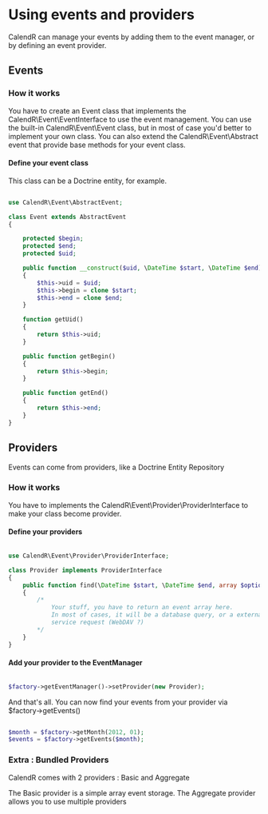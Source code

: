 Using events and providers
==========================

CalendR can manage your events by adding them to the event manager, or by defining an event provider.

## Events

### How it works

You have to create an Event class that implements the CalendR\Event\EventInterface to use the event management.
You can use the built-in CalendR\Event\Event class, but in most of case you'd better to implement your own class.
You can also extend the CalendR\Event\Abstract event that provide base methods for your event class.

#### Define your event class

This class can be a Doctrine entity, for example.

```php

use CalendR\Event\AbstractEvent;

class Event extends AbstractEvent
{

    protected $begin;
    protected $end;
    protected $uid;

    public function __construct($uid, \DateTime $start, \DateTime $end)
    {
        $this->uid = $uid;
        $this->begin = clone $start;
        $this->end = clone $end;
    }

    function getUid()
    {
        return $this->uid;
    }

    public function getBegin()
    {
        return $this->begin;
    }

    public function getEnd()
    {
        return $this->end;
    }
}
```

## Providers

Events can come from providers, like a Doctrine Entity Repository

### How it works

You have to implements the CalendR\Event\Provider\ProviderInterface to make your class become provider.

#### Define your providers

```php

use CalendR\Event\Provider\ProviderInterface;

class Provider implements ProviderInterface
{
    public function find(\DateTime $start, \DateTime $end, array $options = array())
    {
        /*
            Your stuff, you have to return an event array here.
            In most of cases, it will be a database query, or a external
            service request (WebDAV ?)
        */
    }
}

```

#### Add your provider to the EventManager

```php

$factory->getEventManager()->setProvider(new Provider);

```

And that's all. You can now find your events from your provider via $factory->getEvents()


```php

$month = $factory->getMonth(2012, 01);
$events = $factory->getEvents($month);

```

### Extra : Bundled Providers

CalendR comes with 2 providers : Basic and Aggregate

The Basic provider is a simple array event storage.
The Aggregate provider allows you to use multiple providers
